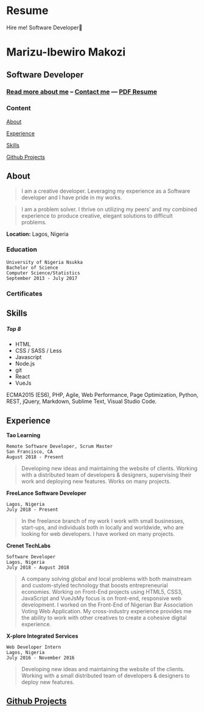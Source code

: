 # Resume
Hire me! Software Developer🚀


# Marizu-Ibewiro Makozi
## Software Developer

### [Read more about me](https://makozi.github.io/) – [Contact me](mailto:marizumakozi97@gmail.com) — [PDF Resume]()


### Content


[About](#about) 

[Experience](#experience)

[Skills](#skills) 

[Github Projects](#github-projects)


## About

>  I am a creative developer.
Leveraging my experience as a
Software developer and I have pride in my works.


> I am a problem solver. I
thrive on utilizing my peers’
and my combined experience
to produce creative, elegant
solutions to difficult problems.


**Location:** Lagos, Nigeria

### Education
```
University of Nigeria Nsukka
Bachelor of Science
Computer Science/Statistics
September 2013 - July 2017
```


### Certificates
<!-- ![image](images/Front-end Certificate.png)
![image](images/Front-end Certificate.png")

![image](images/Meet-up facilitator.png)


![image](images/web specialist.png) -->




## Skills

##### Top 8
* HTML 
* CSS / SASS / Less
* Javascript 
* Node.js
* git 
* React
* VueJs

ECMA2015 (ES6),  PHP, Agile, Web Performance, Page Optimization, Python, REST,  jQuery, Markdown, Sublime Text, Visual Studio Code.


## Experience


**Tao Learning**

	Remote Software Developer, Scrum Master
	San Francisco, CA
	August 2018 - Present

> Developing new ideas and maintaining the website of clients.  Working with a distributed team of developers & designers, supervising their work and deploying new features. Works on many projects.


**FreeLance Software Developer**
    
    Lagos, Nigeria
	July 2018 - Present

> In the freelance branch of my work I work with small businesses, start-ups, and individuals both in locally and worldwide, who are looking for web developers. I have worked on many projects.


**Crenet TechLabs**

    Software Developer
	Lagos, Nigeria
	July 2018 - August 2018

> A company solving global and local problems with both mainstream and custom-styled technology that boosts  entrepreneurial economies. Working on Front-End projects using HTML5, CSS3, JavaScript and VueJsMy focus is on front-end, responsive web development. I worked on the Front-End of Nigerian Bar Association Voting Web Application. My cross-industry experience provides me the ability to work with other creatives to create a cohesive digital experience.


**X-plore Integrated Services**

	Web Developer Intern
	Lagos, Nigeria
	July 2016 - November 2016

> Developing new ideas and maintaining the website of the clients. Working with a small distributed team of developers & designers to  deploy new features. 


## [Github Projects](https://github.com/makozi?tab=repositories)